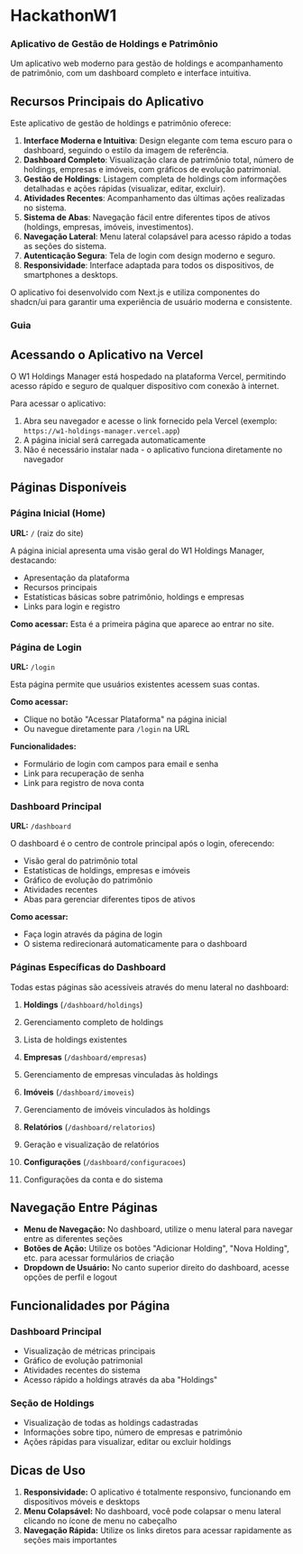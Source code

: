 # HackathonW1

### Aplicativo de Gestão de Holdings e Patrimônio

Um aplicativo web moderno para gestão de holdings e acompanhamento de patrimônio, com um dashboard completo e interface intuitiva.

## Recursos Principais do Aplicativo

Este aplicativo de gestão de holdings e patrimônio oferece:

1. **Interface Moderna e Intuitiva**: Design elegante com tema escuro para o dashboard, seguindo o estilo da imagem de referência.
2. **Dashboard Completo**: Visualização clara de patrimônio total, número de holdings, empresas e imóveis, com gráficos de evolução patrimonial.
3. **Gestão de Holdings**: Listagem completa de holdings com informações detalhadas e ações rápidas (visualizar, editar, excluir).
4. **Atividades Recentes**: Acompanhamento das últimas ações realizadas no sistema.
5. **Sistema de Abas**: Navegação fácil entre diferentes tipos de ativos (holdings, empresas, imóveis, investimentos).
6. **Navegação Lateral**: Menu lateral colapsável para acesso rápido a todas as seções do sistema.
7. **Autenticação Segura**: Tela de login com design moderno e seguro.
8. **Responsividade**: Interface adaptada para todos os dispositivos, de smartphones a desktops.


O aplicativo foi desenvolvido com Next.js e utiliza componentes do shadcn/ui para garantir uma experiência de usuário moderna e consistente.

### Guia

## Acessando o Aplicativo na Vercel

O W1 Holdings Manager está hospedado na plataforma Vercel, permitindo acesso rápido e seguro de qualquer dispositivo com conexão à internet.

Para acessar o aplicativo:

1. Abra seu navegador e acesse o link fornecido pela Vercel (exemplo: `https://w1-holdings-manager.vercel.app`)
2. A página inicial será carregada automaticamente
3. Não é necessário instalar nada - o aplicativo funciona diretamente no navegador


## Páginas Disponíveis

### Página Inicial (Home)

**URL:** `/` (raiz do site)

A página inicial apresenta uma visão geral do W1 Holdings Manager, destacando:

- Apresentação da plataforma
- Recursos principais
- Estatísticas básicas sobre patrimônio, holdings e empresas
- Links para login e registro


**Como acessar:** Esta é a primeira página que aparece ao entrar no site.

### Página de Login

**URL:** `/login`

Esta página permite que usuários existentes acessem suas contas.

**Como acessar:**

- Clique no botão "Acessar Plataforma" na página inicial
- Ou navegue diretamente para `/login` na URL


**Funcionalidades:**

- Formulário de login com campos para email e senha
- Link para recuperação de senha
- Link para registro de nova conta


### Dashboard Principal

**URL:** `/dashboard`

O dashboard é o centro de controle principal após o login, oferecendo:

- Visão geral do patrimônio total
- Estatísticas de holdings, empresas e imóveis
- Gráfico de evolução do patrimônio
- Atividades recentes
- Abas para gerenciar diferentes tipos de ativos


**Como acessar:**

- Faça login através da página de login
- O sistema redirecionará automaticamente para o dashboard


### Páginas Específicas do Dashboard

Todas estas páginas são acessíveis através do menu lateral no dashboard:

1. **Holdings** (`/dashboard/holdings`)

1. Gerenciamento completo de holdings
2. Lista de holdings existentes



2. **Empresas** (`/dashboard/empresas`)

1. Gerenciamento de empresas vinculadas às holdings



3. **Imóveis** (`/dashboard/imoveis`)

1. Gerenciamento de imóveis vinculados às holdings



4. **Relatórios** (`/dashboard/relatorios`)

1. Geração e visualização de relatórios



5. **Configurações** (`/dashboard/configuracoes`)

1. Configurações da conta e do sistema





## Navegação Entre Páginas

- **Menu de Navegação:** No dashboard, utilize o menu lateral para navegar entre as diferentes seções
- **Botões de Ação:** Utilize os botões "Adicionar Holding", "Nova Holding", etc. para acessar formulários de criação
- **Dropdown de Usuário:** No canto superior direito do dashboard, acesse opções de perfil e logout


## Funcionalidades por Página

### Dashboard Principal

- Visualização de métricas principais
- Gráfico de evolução patrimonial
- Atividades recentes do sistema
- Acesso rápido a holdings através da aba "Holdings"


### Seção de Holdings

- Visualização de todas as holdings cadastradas
- Informações sobre tipo, número de empresas e patrimônio
- Ações rápidas para visualizar, editar ou excluir holdings


## Dicas de Uso

1. **Responsividade:** O aplicativo é totalmente responsivo, funcionando em dispositivos móveis e desktops
2. **Menu Colapsável:** No dashboard, você pode colapsar o menu lateral clicando no ícone de menu no cabeçalho
3. **Navegação Rápida:** Utilize os links diretos para acessar rapidamente as seções mais importantes


